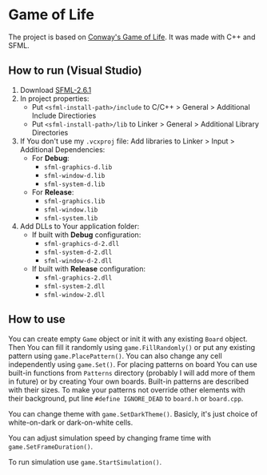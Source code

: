 # Game of Life

The project is based on [Conway's Game of Life](https://en.wikipedia.org/wiki/Conway%27s_Game_of_Life). It was made with C++ and SFML.

## How to run (Visual Studio)

1. Download [SFML-2.6.1](https://www.sfml-dev.org/download/sfml/2.6.1/)
2. In project properties:
   - Put `<sfml-install-path>/include` to C/C++ > General > Additional Include Directiories
   - Put `<sfml-install-path>/lib` to Linker > General > Additional Library Directories
3. If You don't use my `.vcxproj` file:
   Add libraries to Linker > Input > Additional Dependencies:
   - For **Debug**:
     - `sfml-graphics-d.lib`
     - `sfml-window-d.lib`
     - `sfml-system-d.lib`
   - For **Release**:
     - `sfml-graphics.lib`
     - `sfml-window.lib`
     - `sfml-system.lib`
4. Add DLLs to Your application folder:
   - If built with **Debug** configuration:
     - `sfml-graphics-d-2.dll`
     - `sfml-system-d-2.dll`
     - `sfml-window-d-2.dll`
   - If built with **Release** configuration:
     - `sfml-graphics-2.dll`
     - `sfml-system-2.dll`
     - `sfml-window-2.dll`
    
## How to use

You can create empty `Game` object or init it with any existing `Board` object. Then You can fill it randomly using `game.FillRandomly()` or put any existing pattern using `game.PlacePattern()`. You can also change any cell independently using `game.Set()`.
For placing patterns on board You can use built-in functions from `Patterns` directory (probably I will add more of them in future) or by creating Your own boards. Built-in patterns are described with their sizes. To make your patterns not override other elements with their background, put line `#define IGNORE_DEAD` to `board.h` or `board.cpp`.

You can change theme with `game.SetDarkTheme()`. Basicly, it's just choice of white-on-dark or dark-on-white cells.

You can adjust simulation speed by changing frame time with `game.SetFrameDuration()`.

To run simulation use `game.StartSimulation()`.
